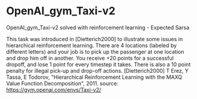# OpenAI_gym_Taxi-v2
OpenAI_gym_Taxi-v2 solved with reinforcement learning - Expected Sarsa

This task was introduced in [Dietterich2000] to illustrate some issues in hierarchical reinforcement learning. There are 4 locations (labeled by different letters) and your job is to pick up the passenger at one location and drop him off in another. You receive +20 points for a successful dropoff, and lose 1 point for every timestep it takes. There is also a 10 point penalty for illegal pick-up and drop-off actions.
[Dietterich2000] T Erez, Y Tassa, E Todorov, "Hierarchical Reinforcement Learning with the MAXQ Value Function Decomposition", 2011.
source: https://gym.openai.com/envs/Taxi-v2/
